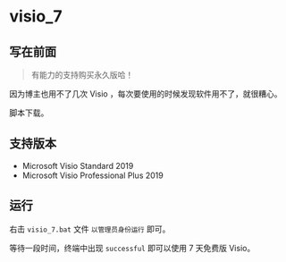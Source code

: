 # visio_7

## 写在前面

> 有能力的支持购买永久版哈！

因为博主也用不了几次 Visio ，每次要使用的时候发现软件用不了，就很糟心。

脚本下载。

## 支持版本

- Microsoft Visio Standard 2019
- Microsoft Visio Professional Plus 2019


## 运行

右击 `visio_7.bat` 文件 `以管理员身份运行` 即可。

等待一段时间，终端中出现 `successful` 即可以使用 7 天免费版 Visio。
